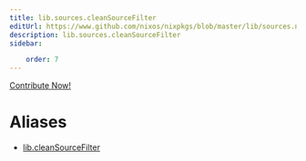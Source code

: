 ```yaml
---
title: lib.sources.cleanSourceFilter
editUrl: https://www.github.com/nixos/nixpkgs/blob/master/lib/sources.nix#L26C23
description: lib.sources.cleanSourceFilter
sidebar:

    order: 7
---
```


<a href="https://www.github.com/nixos/nixpkgs/blob/master/lib/sources.nix#L26C23">Contribute Now!</a>


# Aliases

- [lib.cleanSourceFilter](/nix-doc-comments/reference/lib/lib-cleanSourceFilter)


